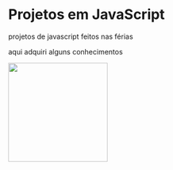 # Projetos em JavaScript
 projetos de javascript feitos nas férias
 
 aqui adquiri alguns conhecimentos
 
<img src="https://github.com/paulo-henrique-almeida/projetos-javascript/assets/158237204/ce67e93e-57c1-47a2-be5a-34f88c26426f" height="200">
